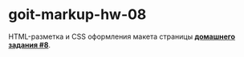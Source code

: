 # goit-markup-hw-08

  HTML-разметка и CSS оформления макета страницы
  [**домашнего задания #8**](<https://www.figma.com/file/zie9jbnxwXEsUY5X7gg2bS/Web-Studio-(Version-2.1)-(Copy)?node-id=1%3A3329>).
